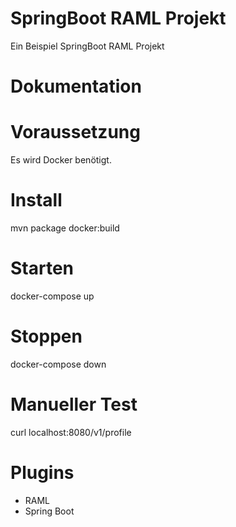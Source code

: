 SpringBoot RAML Projekt
===================
Ein Beispiel SpringBoot RAML Projekt

# Dokumentation

# Voraussetzung
Es wird Docker benötigt.

# Install
mvn package docker:build

# Starten
docker-compose up

# Stoppen 
docker-compose down

# Manueller Test
curl localhost:8080/v1/profile

# Plugins
- RAML
- Spring Boot
